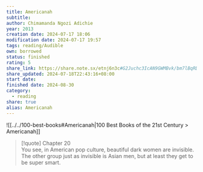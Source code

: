 ```yaml
---
title: Americanah
subtitle: 
author: Chimamanda Ngozi Adichie
year: 2013
creation date: 2024-07-17 18:06
modification date: 2024-07-17 19:57
tags: reading/Audible
own: borrowed
status: finished
rating: 5
share_link: https://share.note.sx/etnj6n3c#G2Juchc3IcAN9GWMBvk/bm7lBqRD0tpXnLD6+kxVTN4
share_updated: 2024-07-18T22:43:16+08:00
start date: 
finished date: 2024-08-30
category:
  - reading
share: true
alias: Americanah
---
```

![[../../100-best-books#Americanah|100 Best Books of the 21st Century > Americanah]]  
  
>[!quote] Chapter 20  
>You see, in American pop culture, beautiful dark women are invisible. The other group just as invisible is Asian men, but at least they get to be super smart.